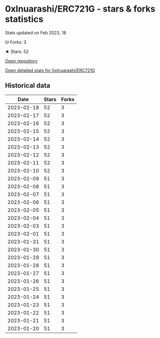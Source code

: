 # 0xInuarashi/ERC721G - stars & forks statistics

Stats updated on Feb 2023, 18

☋ Forks: 3

★ Stars: 52

[Open repository](https://github.com/0xInuarashi/ERC721G)

[Open detailed stats for 0xInuarashi/ERC721G](https://reviewgithub.com/rep/0xInuarashi/ERC721G)

## Historical data
| Date | Stars | Forks |
|------|-------|-------|
| 2023-02-18 | 52 | 3 | 
| 2023-02-17 | 52 | 3 | 
| 2023-02-16 | 52 | 3 | 
| 2023-02-15 | 52 | 3 | 
| 2023-02-14 | 52 | 3 | 
| 2023-02-13 | 52 | 3 | 
| 2023-02-12 | 52 | 3 | 
| 2023-02-11 | 52 | 3 | 
| 2023-02-10 | 52 | 3 | 
| 2023-02-09 | 51 | 3 | 
| 2023-02-08 | 51 | 3 | 
| 2023-02-07 | 51 | 3 | 
| 2023-02-06 | 51 | 3 | 
| 2023-02-05 | 51 | 3 | 
| 2023-02-04 | 51 | 3 | 
| 2023-02-03 | 51 | 3 | 
| 2023-02-01 | 51 | 3 | 
| 2023-01-31 | 51 | 3 | 
| 2023-01-30 | 51 | 3 | 
| 2023-01-29 | 51 | 3 | 
| 2023-01-28 | 51 | 3 | 
| 2023-01-27 | 51 | 3 | 
| 2023-01-26 | 51 | 3 | 
| 2023-01-25 | 51 | 3 | 
| 2023-01-24 | 51 | 3 | 
| 2023-01-23 | 51 | 3 | 
| 2023-01-22 | 51 | 3 | 
| 2023-01-21 | 51 | 3 | 
| 2023-01-20 | 51 | 3 | 

